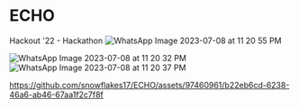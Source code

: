# ECHO
Hackout '22 - Hackathon
![WhatsApp Image 2023-07-08 at 11 20 55 PM](https://github.com/snowflakes17/ECHO/assets/97460961/739da2cb-4be2-4c46-9ab2-e2f6538d47aa)

![WhatsApp Image 2023-07-08 at 11 20 32 PM](https://github.com/snowflakes17/ECHO/assets/97460961/cddb7316-4476-47c1-8e16-617876df922e)
![WhatsApp Image 2023-07-08 at 11 20 37 PM](https://github.com/snowflakes17/ECHO/assets/97460961/c7e417c2-8d3a-43bb-8b26-166c68472cf3)




https://github.com/snowflakes17/ECHO/assets/97460961/b22eb6cd-6238-46a6-ab46-67aa1f2c7f8f

